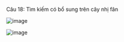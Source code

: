 Câu 18: Tìm kiếm có bổ sung trên cây nhị fân

![image](https://user-images.githubusercontent.com/72289126/138105452-9b21c9b5-6681-496f-92c7-05413f8d4de0.png)

![image](https://user-images.githubusercontent.com/72289126/138105573-eb75f8d5-97b4-415c-a0a4-8816c42f2231.png)
